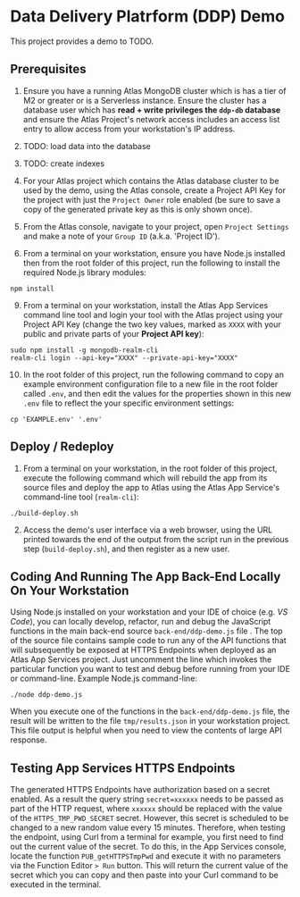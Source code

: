 # Data Delivery Platrform (DDP) Demo

This project provides a demo to TODO. 


## Prerequisites

 1. Ensure you have a running Atlas MongoDB cluster which is has a tier of M2 or greater or is a Serverless instance. Ensure the cluster has a database user which has __read + write privileges the `ddp-db` database__ and ensure the Atlas Project's network access includes an access list entry to allow access from your workstation's IP address.

 2. TODO: load data into the database

 3. TODO: create indexes

 4. For your Atlas project which contains the Atlas database cluster to be used by the demo, using the Atlas console, create a Project API Key for the project with just the `Project Owner` role enabled (be sure to save a copy of the generated private key as this is only shown once). 

 5. From the Atlas console, navigate to your project, open `Project Settings` and make a note of your `Group ID` (a.k.a. 'Project ID').

 8. From a terminal on your workstation, ensure you have Node.js installed then from the root folder of this project, run the following to install the required Node.js library modules:

  ```console
  npm install
  ```

 9. From a terminal on your workstation, install the Atlas App Services command line tool and login your tool with the Atlas project using your Project API Key (change the two key values, marked as `XXXX` with your public and private parts of your __Project API key__):

```console
sudo npm install -g mongodb-realm-cli
realm-cli login --api-key="XXXX" --private-api-key="XXXX"
```

10. In the root folder of this project, run the following command to copy an example environment configuration file to a new file in the root folder called `.env`, and then edit the values for the properties shown in this new `.env` file to reflect the your specific environment settings:

```console
cp 'EXAMPLE.env' '.env'
```


## Deploy / Redeploy

 1. From a terminal on your workstation, in the root folder of this project, execute the following command which will rebuild the app from its source files and deploy the app to Atlas using the Atlas App Service's command-line tool (`realm-cli`):

```console
./build-deploy.sh
```


 2. Access the demo's user interface via a web browser, using the URL printed towards the end of the output from the script run in the previous step (`build-deploy.sh`), and then register as a new user.



## Coding And Running The App Back-End Locally On Your Workstation

Using Node.js installed on your workstation and your IDE of choice (e.g. _VS Code_), you can locally develop, refactor, run and debug the JavaScript functions in the main back-end source `back-end/ddp-demo.js` file . The top of the source file contains sample code to run any of the API functions that will subsequently be exposed at HTTPS Endpoints when deployed as an Atlas App Services project. Just uncomment the line which invokes the particular function you want to test and debug before running from your IDE or command-line. Example Node.js command-line:

```console
./node ddp-demo.js
```

When you execute one of the functions in the `back-end/ddp-demo.js` file, the result will be written to the file `tmp/results.json` in your workstation project. This file output is helpful when you need to view the contents of large API response.


## Testing App Services HTTPS Endpoints

The generated HTTPS Endpoints have authorization based on a secret enabled. As a result the query string `secret=xxxxxx` needs to be passed as part of the HTTP request, where `xxxxxx` should be replaced with the value of the `HTTPS_TMP_PWD_SECRET` secret. However, this secret is scheduled to be changed to a new random value every 15 minutes. Therefore, when testing the endpoint, using Curl from a terminal for example, you first need to find out the current value of the secret. To do this, in the App Services console, locate the function `PUB_getHTTPSTmpPwd` and execute it with no parameters via the Function Editor `> Run` button. This will return the current value of the secret which you can copy and then paste into your Curl command to be executed in the terminal.
